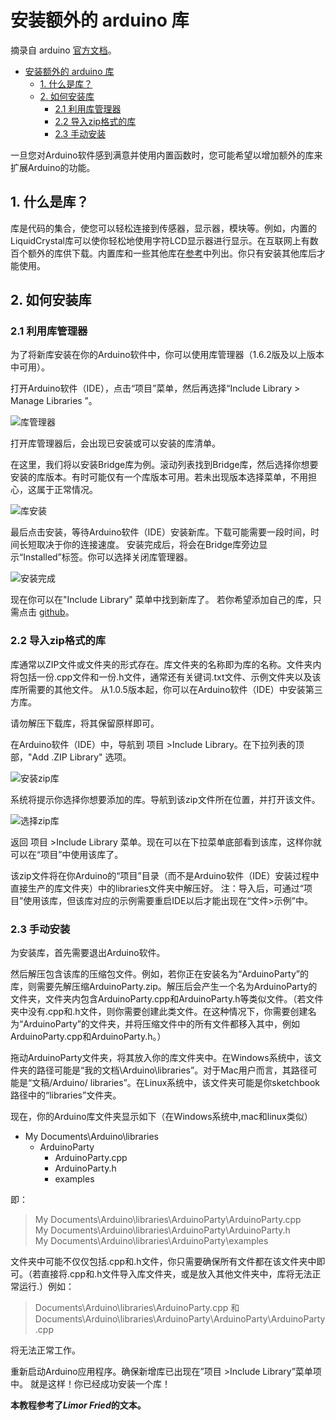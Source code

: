 # 安装额外的 arduino 库

摘录自 arduino [官方文档]。


<!-- @import "[TOC]" {cmd="toc" depthFrom=1 depthTo=6 orderedList=false} -->

<!-- code_chunk_output -->

* [安装额外的 arduino 库](#安装额外的-arduino-库)
	* [1. 什么是库？](#1-什么是库)
	* [2. 如何安装库](#2-如何安装库)
		* [2.1 利用库管理器](#21-利用库管理器)
		* [2.2 导入zip格式的库](#22-导入zip格式的库)
		* [2.3 手动安装](#23-手动安装)

<!-- /code_chunk_output -->

一旦您对Arduino软件感到满意并使用内置函数时，您可能希望以增加额外的库来扩展Arduino的功能。

## 1. 什么是库？

库是代码的集合，使您可以轻松连接到传感器，显示器，模块等。例如，内置的LiquidCrystal库可以使你轻松地使用字符LCD显示器进行显示。在互联网上有数百个额外的库供下载。内置库和一些其他库在[参考]中列出。你只有安装其他库后才能使用。

## 2. 如何安装库

### 2.1 利用库管理器

为了将新库安装在你的Arduino软件中，你可以使用库管理器（1.6.2版及以上版本中可用）。

打开Arduino软件（IDE），点击“项目”菜单，然后再选择“Include Library > Manage Libraries ”。

![库管理器]

打开库管理器后，会出现已安装或可以安装的库清单。

在这里，我们将以安装Bridge库为例。滚动列表找到Bridge库，然后选择你想要安装的库版本。有时可能仅有一个库版本可用。若未出现版本选择菜单，不用担心，这属于正常情况。

![库安装]

最后点击安装，等待Arduino软件（IDE）安装新库。下载可能需要一段时间，时间长短取决于你的连接速度。 安装完成后，将会在Bridge库旁边显示“Installed”标签。你可以选择关闭库管理器。

![安装完成]

现在你可以在"Include Library" 菜单中找到新库了。
若你希望添加自己的库，只需点击 [github]。

### 2.2 导入zip格式的库

库通常以ZIP文件或文件夹的形式存在。库文件夹的名称即为库的名称。文件夹内将包括一份.cpp文件和一份.h文件，通常还有关键词.txt文件、示例文件夹以及该库所需要的其他文件。 从1.0.5版本起，你可以在Arduino软件（IDE）中安装第三方库。

请勿解压下载库，将其保留原样即可。

在Arduino软件（IDE）中，导航到 项目 >Include Library。在下拉列表的顶部，"Add .ZIP Library" 选项。

![安装zip库]

系统将提示你选择你想要添加的库。导航到该zip文件所在位置，并打开该文件。

![选择zip库]

返回 项目 >Include Library 菜单。现在可以在下拉菜单底部看到该库，这样你就可以在“项目”中使用该库了。

该zip文件将在你Arduino的“项目”目录（而不是Arduino软件（IDE）安装过程中直接生产的库文件夹）中的libraries文件夹中解压好。 注：导入后，可通过“项目”使用该库，但该库对应的示例需要重启IDE以后才能出现在“文件>示例”中。

### 2.3 手动安装

为安装库，首先需要退出Arduino软件。

然后解压包含该库的压缩包文件。例如，若你正在安装名为“ArduinoParty”的库，则需要先解压缩ArduinoParty.zip。解压后会产生一个名为ArduinoParty的文件夹，文件夹内包含ArduinoParty.cpp和ArduinoParty.h等类似文件。（若文件夹中没有.cpp和.h文件，则你需要创建此类文件。在这种情况下，你需要创建名为“ArduinoParty”的文件夹，并将压缩文件中的所有文件都移入其中，例如ArduinoParty.cpp和ArduinoParty.h。）

拖动ArduinoParty文件夹，将其放入你的库文件夹中。在Windows系统中，该文件夹的路径可能是“我的文档\Arduino\libraries”。对于Mac用户而言，其路径可能是“文稿/Arduino/ libraries”。在Linux系统中，该文件夹可能是你sketchbook路径中的“libraries”文件夹。

现在，你的Arduino库文件夹显示如下（在Windows系统中,mac和linux类似）

- My Documents\Arduino\libraries
  - ArduinoParty
    - ArduinoParty.cpp
    - ArduinoParty.h
    - examples

即：  
> My Documents\Arduino\libraries\ArduinoParty\ArduinoParty.cpp  
> My Documents\Arduino\libraries\ArduinoParty\ArduinoParty.h  
> My Documents\Arduino\libraries\ArduinoParty\examples  

文件夹中可能不仅仅包括.cpp和.h文件，你只需要确保所有文件都在该文件夹中即可。（若直接将.cpp和.h文件导入库文件夹，或是放入其他文件夹中，库将无法正常运行.）例如：

> Documents\Arduino\libraries\ArduinoParty.cpp 和
> Documents\Arduino\libraries\ArduinoParty\ArduinoParty\ArduinoParty.cpp

将无法正常工作。

重新启动Arduino应用程序。确保新增库已出现在”项目 >Include Library”菜单项中。 就是这样！你已经成功安装一个库！

**本教程参考了*Limor Fried*的文本。**

[参考]: <https://www.arduino.cc/en/Reference/Libraries>
[github]: <https://github.com/arduino/Arduino/issues>
[官方文档]: <https://www.arduino.cc/en/Guide/Libraries?setlang=en>

[库管理器]: <./image/1.png>
[库安装]: <./image/2.png>
[安装完成]: <./image/3.png>
[安装zip库]: <./image/4.png>
[选择zip库]: <./image/5.png>